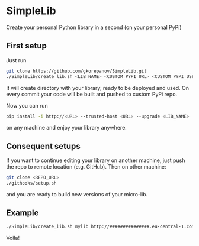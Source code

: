 # SimpleLib
Create your personal Python library in a second (on your personal PyPi)

## First setup

Just run

```bash
git clone https://github.com/gkorepanov/SimpleLib.git
./SimpleLib/create_lib.sh <LIB_NAME> <CUSTOM_PYPI_URL> <CUSTOM_PYPI_USERNAME> <CUSTOM_PYPI_PASSWORD>
```

It will create directory with your library, ready to be deployed and used.
On every commit your code will be built and pushed to custom PyPi repo.

Now you can run

```bash
pip install -i http://<URL> --trusted-host <URL> --upgrade <LIB_NAME>
```

on any machine and enjoy your library anywhere.


## Consequent setups

If you want to continue editing your library on another machine, just
push the repo to remote location (e.g. GitHub). Then on other machine:

```bash
git clone <REPO_URL>
./githooks/setup.sh
```

and you are ready to build new versions of your micro-lib.


## Example

```bash
./SimpleLib/create_lib.sh mylib http://###############.eu-central-1.compute.amazonaws.com:8080 user password
```

Voila!

